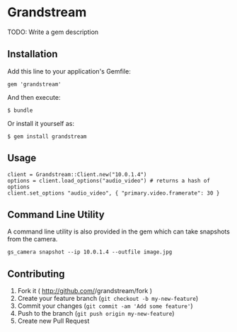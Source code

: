 # Grandstream

TODO: Write a gem description

## Installation

Add this line to your application's Gemfile:

    gem 'grandstream'

And then execute:

    $ bundle

Or install it yourself as:

    $ gem install grandstream

## Usage

    client = Grandstream::Client.new("10.0.1.4")
    options = client.load_options("audio_video") # returns a hash of options
    client.set_options "audio_video", { "primary.video.framerate": 30 }
   


## Command Line Utility

A command line utility is also provided in the gem which can take snapshots from the camera.

    gs_camera snapshot --ip 10.0.1.4 --outfile image.jpg 

## Contributing

1. Fork it ( http://github.com/<my-github-username>/grandstream/fork )
2. Create your feature branch (`git checkout -b my-new-feature`)
3. Commit your changes (`git commit -am 'Add some feature'`)
4. Push to the branch (`git push origin my-new-feature`)
5. Create new Pull Request
